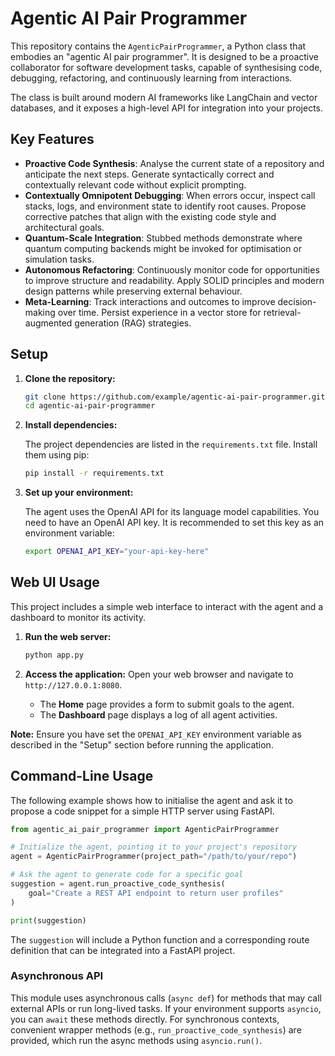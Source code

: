 # Agentic AI Pair Programmer

This repository contains the `AgenticPairProgrammer`, a Python class that embodies an "agentic AI pair programmer". It is designed to be a proactive collaborator for software development tasks, capable of synthesising code, debugging, refactoring, and continuously learning from interactions.

The class is built around modern AI frameworks like LangChain and vector databases, and it exposes a high-level API for integration into your projects.

## Key Features

*   **Proactive Code Synthesis**: Analyse the current state of a repository and anticipate the next steps. Generate syntactically correct and contextually relevant code without explicit prompting.
*   **Contextually Omnipotent Debugging**: When errors occur, inspect call stacks, logs, and environment state to identify root causes. Propose corrective patches that align with the existing code style and architectural goals.
*   **Quantum-Scale Integration**: Stubbed methods demonstrate where quantum computing backends might be invoked for optimisation or simulation tasks.
*   **Autonomous Refactoring**: Continuously monitor code for opportunities to improve structure and readability. Apply SOLID principles and modern design patterns while preserving external behaviour.
*   **Meta-Learning**: Track interactions and outcomes to improve decision-making over time. Persist experience in a vector store for retrieval-augmented generation (RAG) strategies.

## Setup

1.  **Clone the repository:**
    ```bash
    git clone https://github.com/example/agentic-ai-pair-programmer.git
    cd agentic-ai-pair-programmer
    ```

2.  **Install dependencies:**

    The project dependencies are listed in the `requirements.txt` file. Install them using pip:

    ```bash
    pip install -r requirements.txt
    ```

3.  **Set up your environment:**

    The agent uses the OpenAI API for its language model capabilities. You need to have an OpenAI API key. It is recommended to set this key as an environment variable:

    ```bash
    export OPENAI_API_KEY="your-api-key-here"
    ```

## Web UI Usage

This project includes a simple web interface to interact with the agent and a dashboard to monitor its activity.

1.  **Run the web server:**
    ```bash
    python app.py
    ```

2.  **Access the application:**
    Open your web browser and navigate to `http://127.0.0.1:8080`.

    -   The **Home** page provides a form to submit goals to the agent.
    -   The **Dashboard** page displays a log of all agent activities.

**Note:** Ensure you have set the `OPENAI_API_KEY` environment variable as described in the "Setup" section before running the application.

## Command-Line Usage

The following example shows how to initialise the agent and ask it to propose a code snippet for a simple HTTP server using FastAPI.

```python
from agentic_ai_pair_programmer import AgenticPairProgrammer

# Initialize the agent, pointing it to your project's repository
agent = AgenticPairProgrammer(project_path="/path/to/your/repo")

# Ask the agent to generate code for a specific goal
suggestion = agent.run_proactive_code_synthesis(
    goal="Create a REST API endpoint to return user profiles"
)

print(suggestion)
```

The `suggestion` will include a Python function and a corresponding route definition that can be integrated into a FastAPI project.

### Asynchronous API

This module uses asynchronous calls (`async def`) for methods that may call external APIs or run long-lived tasks. If your environment supports `asyncio`, you can `await` these methods directly. For synchronous contexts, convenient wrapper methods (e.g., `run_proactive_code_synthesis`) are provided, which run the async methods using `asyncio.run()`.

